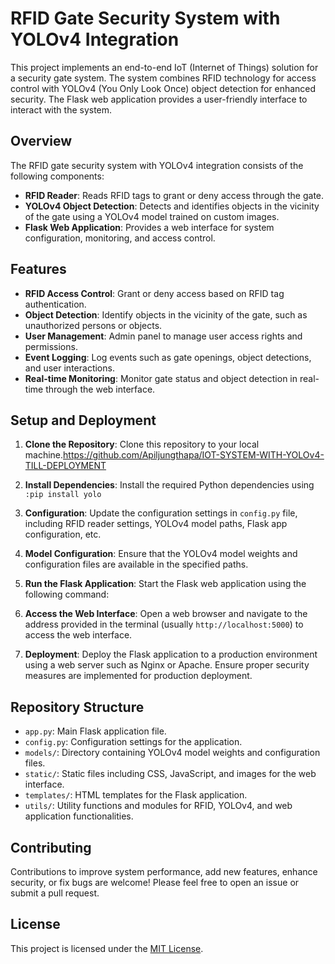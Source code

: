 # RFID Gate Security System with YOLOv4 Integration

This project implements an end-to-end IoT (Internet of Things) solution for a security gate system. The system combines RFID technology for access control with YOLOv4 (You Only Look Once) object detection for enhanced security. The Flask web application provides a user-friendly interface to interact with the system.

## Overview

The RFID gate security system with YOLOv4 integration consists of the following components:
- **RFID Reader**: Reads RFID tags to grant or deny access through the gate.
- **YOLOv4 Object Detection**: Detects and identifies objects in the vicinity of the gate using a YOLOv4 model trained on custom images.
- **Flask Web Application**: Provides a web interface for system configuration, monitoring, and access control.

## Features

- **RFID Access Control**: Grant or deny access based on RFID tag authentication.
- **Object Detection**: Identify objects in the vicinity of the gate, such as unauthorized persons or objects.
- **User Management**: Admin panel to manage user access rights and permissions.
- **Event Logging**: Log events such as gate openings, object detections, and user interactions.
- **Real-time Monitoring**: Monitor gate status and object detection in real-time through the web interface.

## Setup and Deployment

1. **Clone the Repository**: Clone this repository to your local machine.https://github.com/Apiljungthapa/IOT-SYSTEM-WITH-YOLOv4-TILL-DEPLOYMENT

2. **Install Dependencies**: Install the required Python dependencies using `:pip install yolo`

3. **Configuration**: Update the configuration settings in `config.py` file, including RFID reader settings, YOLOv4 model paths, Flask app configuration, etc.

4. **Model Configuration**: Ensure that the YOLOv4 model weights and configuration files are available in the specified paths.

5. **Run the Flask Application**: Start the Flask web application using the following command:


6. **Access the Web Interface**: Open a web browser and navigate to the address provided in the terminal (usually `http://localhost:5000`) to access the web interface.

7. **Deployment**: Deploy the Flask application to a production environment using a web server such as Nginx or Apache. Ensure proper security measures are implemented for production deployment.

## Repository Structure

- `app.py`: Main Flask application file.
- `config.py`: Configuration settings for the application.
- `models/`: Directory containing YOLOv4 model weights and configuration files.
- `static/`: Static files including CSS, JavaScript, and images for the web interface.
- `templates/`: HTML templates for the Flask application.
- `utils/`: Utility functions and modules for RFID, YOLOv4, and web application functionalities.

## Contributing

Contributions to improve system performance, add new features, enhance security, or fix bugs are welcome! Please feel free to open an issue or submit a pull request.

## License

This project is licensed under the [MIT License](https://github.com/Apiljungthapa/IOT-SYSTEM-WITH-YOLOv4-TILL-DEPLOYMENT/blob/master/LICENSE).


